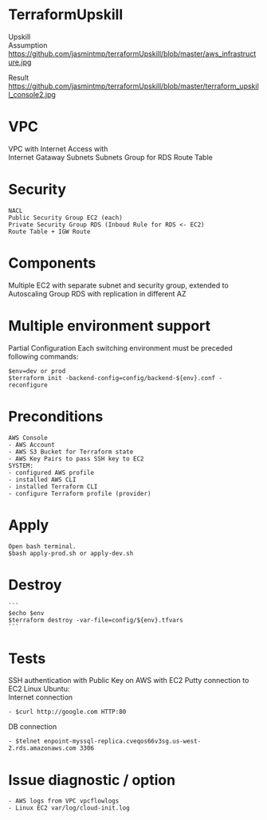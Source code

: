 # TerraformUpskill
Upskill  
Assumption
https://github.com/jasmintmp/terraformUpskill/blob/master/aws_infrastructure.jpg

Result
https://github.com/jasmintmp/terraformUpskill/blob/master/terraform_upskill_console2.jpg


# VPC 
VPC with Internet Access with  
  Internet Gataway
  Subnets
  Subnets Group for RDS
  Route Table
  
# Security  
	NACL
	Public Security Group EC2 (each)
	Private Security Group RDS (Inboud Rule for RDS <- EC2)
	Route Table + IGW Route
	
# Components
  Multiple EC2 with separate subnet and security group, extended to Autoscaling Group
  RDS with replication in different AZ

# Multiple environment support
  Partial Configuration
  Each switching environment must be preceded following commands:
  ```
  $env=dev or prod
  $terraform init -backend-config=config/backend-${env}.conf -reconfigure
  ```
# Preconditions
	AWS Console
	- AWS Account
	- AWS S3 Bucket for Terraform state
	- AWS Key Pairs to pass SSH key to EC2 
	SYSTEM: 
	- configured AWS profile
	- installed AWS CLI
	- installed Terraform CLI
	- configure Terraform profile (provider)
	
# Apply
	Open bash terminal.
	$bash apply-prod.sh or apply-dev.sh
	
# Destroy	
	```
	$echo $env
	$terraform destroy -var-file=config/${env}.tfvars
	```	
# Tests
  SSH authentication with Public Key on AWS with EC2
  Putty connection to EC2 Linux Ubuntu:  
  Internet connection
  ```
 - $curl http://google.com HTTP:80
  ```
  DB connection
  ```
 - $telnet enpoint-myssql-replica.cveqos66v3sg.us-west-2.rds.amazonaws.com 3306
  ```
# Issue diagnostic / option    
    - AWS logs from VPC vpcflowlogs
    - Linux EC2 var/log/cloud-init.log
